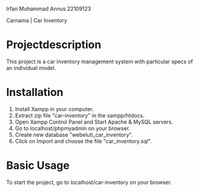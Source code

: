 Irfan Muhammad Annus 22109123

Carnama | Car Inventory

# Projectdescription
This project is a car inventory management system with particular specs of an individual model. 

# Installation
1. Install Xampp in your computer.
2. Extract zip file "car-inventory" in the xampp/htdocs.
3. Open Xampp Control Panel and Start Apache & MySQL servers.
4. Go to localhost/phpmyadmin on your browser.
5. Create new database "webeluti_car_inventory".
6. Click on Import and choose the file "car_inventory.sql".

# Basic Usage
To start the project, go to localhost/car-inventory on your browser.